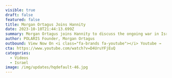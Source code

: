 ```yaml
---
visible: true
draft: false
featured: false
title: Morgan Ortagus Joins Hannity
date: 2023-10-10T21:44:13.699Z
summary: Morgan Ortagus joins Hannity to discuss the ongoing war in Israel.
author: POLARIS Founder, Morgan Ortagus
outbound: View Now On <i class="fa-brands fa-youtube"></i> Youtube →
cta: https://www.youtube.com/watch?v=D4UruYFjEuQ
categories:
  - Videos
  - Israel
image: /img/updates/hqdefault-46.jpg
---
```

